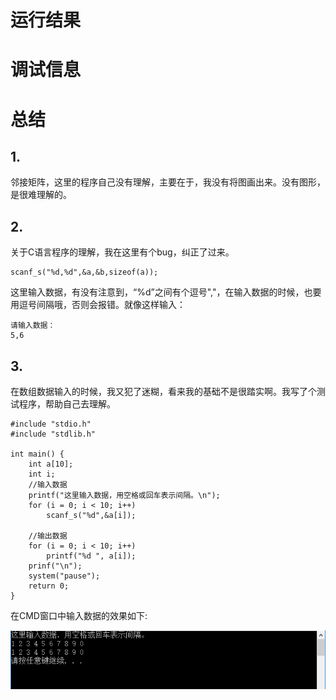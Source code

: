 # 运行结果 #






# 调试信息 #





# 总结 #
## 1. ##
邻接矩阵，这里的程序自己没有理解，主要在于，我没有将图画出来。没有图形，是很难理解的。

## 2. ##
关于C语言程序的理解，我在这里有个bug，纠正了过来。

    scanf_s("%d,%d",&a,&b,sizeof(a));

这里输入数据，有没有注意到，“%d”之间有个逗号","，在输入数据的时候，也要用逗号间隔哦，否则会报错。就像这样输入：

    请输入数据：
    5,6

## 3. ##
在数组数据输入的时候，我又犯了迷糊，看来我的基础不是很踏实啊。我写了个测试程序，帮助自己去理解。

    #include "stdio.h"
    #include "stdlib.h"

    int main() {
    	int a[10];
    	int i;
    	//输入数据
    	printf("这里输入数据，用空格或回车表示间隔。\n");
    	for (i = 0; i < 10; i++)
    		scanf_s("%d",&a[i]);
    
    	//输出数据
    	for (i = 0; i < 10; i++)
    		printf("%d ", a[i]);
    	prinf("\n");
    	system("pause");
    	return 0;
    }

在CMD窗口中输入数据的效果如下:

![](img/nb1.png)



